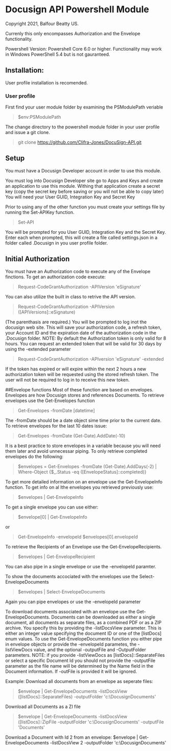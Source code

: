 # Docusign API Powershell Module

Copyright 2021, Balfour Beatty US.

Currenly this only encompasses Authorization and the Envelope functionality.

Powershell Version: Powershell Core 6.0 or higher. Functionality may work in Windows PowerShell 5.4 but is not gauranteed.

## Installation:
User profile installation is recomended.

### User profile

First find your user module folder by examining the PSModulePath veriable
>$env:PSModulePath

The change directory to the powershell module folder in your user profile and issue a git clone.
>git clone https://github.com/Clifra-Jones/DocuSign-API.git

## Setup
You must have a Docusign Developer account in order to use this module.

You must log into Docusign Developer site go to Apps and Keys and create an application to use this module.
Withing that application create a secret key (copy the secret key before saving or you will not be able to copy later)
You will need your User GUID, Integration Key and Secret Key

Prior to using any of the other function you must create your settings file by running the Set-APIKey function.
>Set-API

You will be prompted for you User GUID, Integration Key and the Secret Key. Enter each when prompted, this will create a file called settings.json in a folder called .Docusign in you user profile folder.

## Initial Authorization
You must have an Authorization code to execute any of the Envelope finctions.
To get an authorization code execute:
>Request-CodeGrantAuthorization -APIVersion 'eSignature'

You can also utilize the built in class to retrive the API version.
>Request-CodeGrantAuthorization -APIVersion ([APIVersions]::eSignature)

(The parenthasis are required.)
You will  be prompted to log inot the docusign web site.
This will save your authorization code, a refresh token, your Account ID and the expiration date of the authorization code in the .Docusign folder.
NOTE: By default the Authorization token is only valid for 8 hours. 
You can request an extended token that will be valid for 30 days by using the -extended parameter
>Request-CodeGrantAuthorization -APIversion 'eSignature' -extended

If the token has expired or will expire within the next 2 hours a new authorization token will be requested using the stored refresh token. 
The user will not be required to log in to receive this new token.

##Envelope functions
Most of these function are based on envelopes. Envelopes are how Docusign stores and references Documents.
To retrieve envelopes use the Get-Envelopes function
>Get-Envelopes -fromDate [datetime]

The -fromDate should be a date object sime time prior to the current date. To retrieve envelopes for the last 10 dates issue:
>Get-Envelopes -fromDate (Get-Date).AddDate(-10)

It is a best practice to store envelopes in a variable because you will need them later and avoid unnecessar piping.
To only retrieve completed envelopes do the following:
>$envelopes = Get-Envelopes -fromDate (Get-Date).AddDays(-2) | Where-Object {$_.Status -eq ([EnvelopeStatus]::completed)}

To get more detailed information on an envelope use the Get-EnvelopeInfo function.
To get info on al lthe envelopes you retrieved previously use:
>$envelopes | Get-EnvelopeInfo

To get a single envelope you can use either:
>$envelope[0] | Get-EnvelopeInfo

or

>Get-EnvelopeInfo -envelopeId $envelopes[0].envelopeId

To retrieve the Recipients of an Envelope use the Get-EnvelopeRecipients.
>$envelopes | Get-EnvelopeRecipient

You can also pipe in a single envelope or use the -envelopeId paramter.

To show the documents accociated with the envelopes use the Select-EnvelopeDocuments
>$envelopes | Select-EnvelopeDocuments

Again you can pipe envelopes or use the -envelopeId parameter

To download documents associated with an envelope use the Get-EnvelopeDocuments.
Documents can be downloaded as either a single document, all documents as separate files, as a combined PDF or as a ZIP archive.
You specify this by providing the -listDocsView parameter. This is either an integer value specifying the document ID or one of the [listDocs] enum values.
To use the Get-EnvelopeDocuments function you either pipe in envelope objects or provide the -envelopeId parametes, the -listViewDocs value, and the optional -outputFile and -OutputFolder parameters.
NOTE: if you provide -listViewDocs as [listDocs]::SeparateFiles or select a specific Document Id you should not provide the -outputFile parameter as the file name will be determined by the Name field in the Document information. If -outFile is provided it will be ignored.

Example: 
Download all documents from an envelope as seperate files:
>$envelope | Get-EnvelopeDocuments -listDocsView ([listDocs]::SeparateFiles) -outputFolder 'c:\DocusignDocuments'

Download all Documents as a ZI file
>$envelope | Get-EnvelopeDocuments -listDocsView ([listDocs]::ZipFile -outputFolder 'c:\DocusignDocuments' -outputFile 'Documents'

Download a Document with Id 2 from an envelope:
$envelope | Get-EnvelopeDocuments -listDocsView 2 -outputFolder 'c:\DocusignDocuments'




